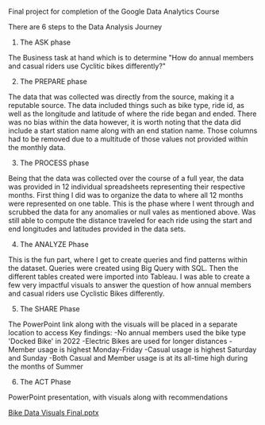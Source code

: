 Final project for completion of the Google Data Analytics Course

There are 6 steps to the Data Analysis Journey

  1. The ASK phase 
  
The Business task at hand which is to determine 
"How do annual members and casual riders use Cyclitic bikes differently?"

  2. The PREPARE phase
  
The data that was collected was directly from the source, making it a reputable source. The data included things such as bike type, ride id, as well as the
longitude and latitude of where the ride began and ended. There was no bias within the data however, it is worth noting that the data did include a start station name 
along with an end station name. Those columns had to be removed due to a multitude of those values not provided within the monthly data.
  
  3. The PROCESS phase
  
Being that the data was collected over the course of a full year, the data was provided in 12 individual spreadsheets representing their respective months. First thing
I did was to organize the data to where all 12 months were represented on one table. 
This is the phase where I went through and scrubbed the data for any anomalies or null vales as mentioned above. Was still able to compute the distance traveled for
each ride using the start and end longitudes and latitudes provided in the data sets.

  4. The ANALYZE Phase
  
This is the fun part, where I get to create queries and find patterns within the dataset. Queries were created using Big Query with SQL. Then the different tables created
were imported into Tableau. I was able to create a few very impactful visuals to answer the question of how annual members and casual riders use Cyclistic Bikes differently.

  5. The SHARE Phase
  
The PowerPoint link along with the visuals will be placed in a separate location to access
Key findings: 
-No annual members used the bike type 'Docked Bike' in 2022
-Electric Bikes are used for longer distances
-Member usage is highest Monday-Friday
-Casual usage is highest Saturday and Sunday
-Both Casual and Member usage is at its all-time high during the months of Summer

  6. The ACT Phase
  
PowerPoint presentation, with visuals along with recommendations 
 
[Bike Data Visuals Final.pptx](https://github.com/NikoRojas/capstonebikeproject/files/10528847/Bike.Data.Visuals.Final.pptx)
